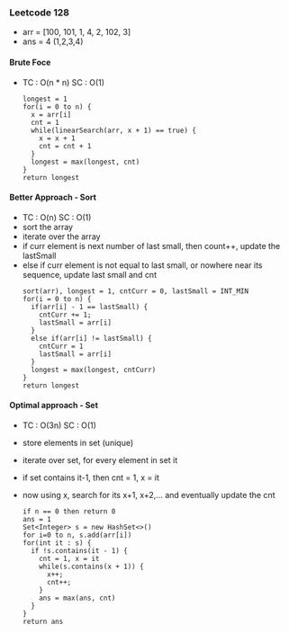 ### Leetcode 128
- arr = [100, 101, 1, 4, 2, 102, 3]
- ans = 4 (1,2,3,4)

#### Brute Foce
- TC : O(n * n) SC : O(1)
  ```
  longest = 1
  for(i = 0 to n) {
    x = arr[i]
    cnt = 1
    while(linearSearch(arr, x + 1) == true) {
      x = x + 1
      cnt = cnt + 1
    }
    longest = max(longest, cnt)
  }
  return longest
  ```
#### Better Approach - Sort
- TC : O(n) SC : O(1)
- sort the array
- iterate over the array
- if curr element is next number of last small, then count++, update the lastSmall
- else if curr element is not equal to last small, or nowhere near its sequence, update last small and cnt
  ```
  sort(arr), longest = 1, cntCurr = 0, lastSmall = INT_MIN
  for(i = 0 to n) {
    if(arr[i] - 1 == lastSmall) {
      cntCurr += 1;
      lastSmall = arr[i]
    }
    else if(arr[i] != lastSmall) {
      cntCurr = 1
      lastSmall = arr[i]
    }
    longest = max(longest, cntCurr)
  }
  return longest
  ```
#### Optimal approach - Set
- TC : O(3n) SC : O(1)
- store elements in set (unique)
- iterate over set, for every element in set it
- if set contains it-1, then cnt = 1, x = it
- now using x, search for its x+1, x+2,... and eventually update the cnt

  ```
  if n == 0 then return 0
  ans = 1
  Set<Integer> s = new HashSet<>()
  for i=0 to n, s.add(arr[i])
  for(int it : s) {
    if !s.contains(it - 1) {
      cnt = 1, x = it
      while(s.contains(x + 1)) {
        x++;
        cnt++;
      }
      ans = max(ans, cnt)
    }
  }
  return ans
  ```
